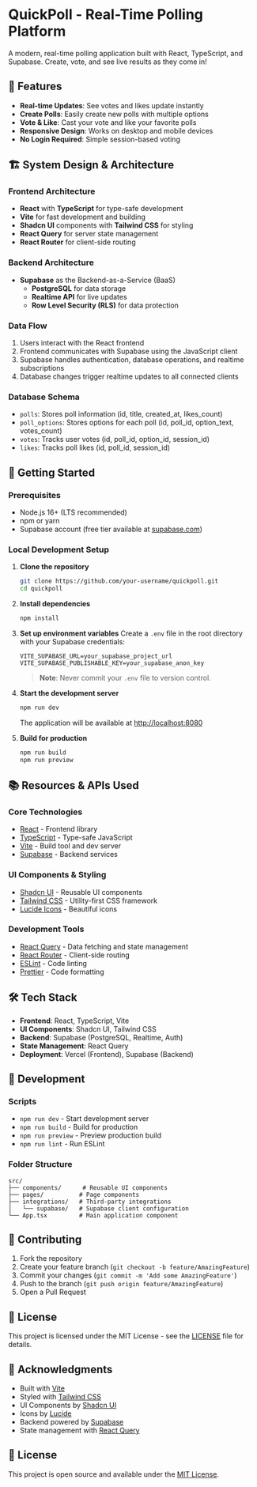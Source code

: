 # QuickPoll - Real-Time Polling Platform

A modern, real-time polling application built with React, TypeScript, and Supabase. Create, vote, and see live results as they come in!

## 🚀 Features

- **Real-time Updates**: See votes and likes update instantly
- **Create Polls**: Easily create new polls with multiple options
- **Vote & Like**: Cast your vote and like your favorite polls
- **Responsive Design**: Works on desktop and mobile devices
- **No Login Required**: Simple session-based voting

## 🏗️ System Design & Architecture

### Frontend Architecture
- **React** with **TypeScript** for type-safe development
- **Vite** for fast development and building
- **Shadcn UI** components with **Tailwind CSS** for styling
- **React Query** for server state management
- **React Router** for client-side routing

### Backend Architecture
- **Supabase** as the Backend-as-a-Service (BaaS)
  - **PostgreSQL** for data storage
  - **Realtime API** for live updates
  - **Row Level Security (RLS)** for data protection

### Data Flow
1. Users interact with the React frontend
2. Frontend communicates with Supabase using the JavaScript client
3. Supabase handles authentication, database operations, and realtime subscriptions
4. Database changes trigger realtime updates to all connected clients

### Database Schema
- `polls`: Stores poll information (id, title, created_at, likes_count)
- `poll_options`: Stores options for each poll (id, poll_id, option_text, votes_count)
- `votes`: Tracks user votes (id, poll_id, option_id, session_id)
- `likes`: Tracks poll likes (id, poll_id, session_id)

## 🚀 Getting Started

### Prerequisites

- Node.js 16+ (LTS recommended)
- npm or yarn
- Supabase account (free tier available at [supabase.com](https://supabase.com))

### Local Development Setup

1. **Clone the repository**
   ```bash
   git clone https://github.com/your-username/quickpoll.git
   cd quickpoll
   ```

2. **Install dependencies**
   ```bash
   npm install
   ```

3. **Set up environment variables**
   Create a `.env` file in the root directory with your Supabase credentials:
   ```env
   VITE_SUPABASE_URL=your_supabase_project_url
   VITE_SUPABASE_PUBLISHABLE_KEY=your_supabase_anon_key
   ```
   > **Note**: Never commit your `.env` file to version control.

4. **Start the development server**
   ```bash
   npm run dev
   ```
   The application will be available at [http://localhost:8080](http://localhost:8080)

5. **Build for production**
   ```bash
   npm run build
   npm run preview
   ```

## 📚 Resources & APIs Used

### Core Technologies
- [React](https://reactjs.org/) - Frontend library
- [TypeScript](https://www.typescriptlang.org/) - Type-safe JavaScript
- [Vite](https://vitejs.dev/) - Build tool and dev server
- [Supabase](https://supabase.com/) - Backend services

### UI Components & Styling
- [Shadcn UI](https://ui.shadcn.com/) - Reusable UI components
- [Tailwind CSS](https://tailwindcss.com/) - Utility-first CSS framework
- [Lucide Icons](https://lucide.dev/) - Beautiful icons

### Development Tools
- [React Query](https://tanstack.com/query) - Data fetching and state management
- [React Router](https://reactrouter.com/) - Client-side routing
- [ESLint](https://eslint.org/) - Code linting
- [Prettier](https://prettier.io/) - Code formatting

## 🛠️ Tech Stack

- **Frontend**: React, TypeScript, Vite
- **UI Components**: Shadcn UI, Tailwind CSS
- **Backend**: Supabase (PostgreSQL, Realtime, Auth)
- **State Management**: React Query
- **Deployment**: Vercel (Frontend), Supabase (Backend)

## 🔧 Development

### Scripts

- `npm run dev` - Start development server
- `npm run build` - Build for production
- `npm run preview` - Preview production build
- `npm run lint` - Run ESLint

### Folder Structure

```
src/
├── components/      # Reusable UI components
├── pages/          # Page components
├── integrations/   # Third-party integrations
│   └── supabase/   # Supabase client configuration
└── App.tsx         # Main application component
```

## 🤝 Contributing

1. Fork the repository
2. Create your feature branch (`git checkout -b feature/AmazingFeature`)
3. Commit your changes (`git commit -m 'Add some AmazingFeature'`)
4. Push to the branch (`git push origin feature/AmazingFeature`)
5. Open a Pull Request

## 📝 License

This project is licensed under the MIT License - see the [LICENSE](LICENSE) file for details.

## 🙏 Acknowledgments

- Built with [Vite](https://vitejs.dev/)
- Styled with [Tailwind CSS](https://tailwindcss.com/)
- UI Components by [Shadcn UI](https://ui.shadcn.com/)
- Icons by [Lucide](https://lucide.dev/)
- Backend powered by [Supabase](https://supabase.com/)
- State management with [React Query](https://tanstack.com/query)

## 📄 License

This project is open source and available under the [MIT License](LICENSE).

